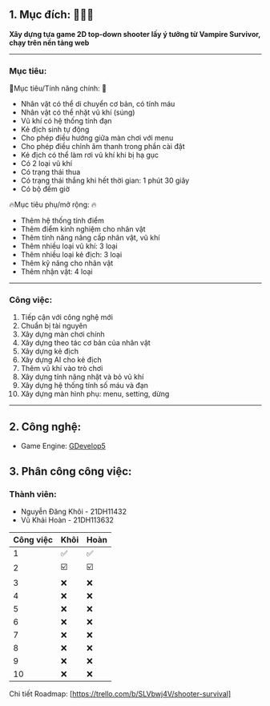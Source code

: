 ## 1. Mục đích: 🏁🏁🏁
**Xây dựng tựa game 2D top-down shooter lấy ý tưởng từ Vampire Survivor, chạy trên nền tảng web**
***
###  Mục tiêu: 
🚩Mục tiêu/Tính năng chính: 🚩
 - Nhân vật có thể di chuyển cơ bản, có tính máu
 - Nhân vật có thể nhặt vũ khí (súng)
 - Vũ khí có hệ thống tính đạn
 - Kẻ địch sinh tự động
 - Cho phép điều hướng giữa màn chơi với menu
 - Cho phép điều chỉnh âm thanh trong phần cài đật
 - Kẻ địch có thể làm rơi vũ khí khi bị hạ gục
 - Có 2 loại vũ khí
 - Có trạng thái thua
 - Có trạng thái thắng khi hết thời gian: 1 phút 30 giây
 - Có bộ đếm giờ

🔥Mục tiêu phụ/mở rộng: 🔥
 - Thêm hệ thống tính điểm
 - Thêm điểm kinh nghiệm cho nhân vật
 - Thêm tính năng nâng cấp nhân vật, vũ khí
 - Thêm nhiều loại vũ khí: 3 loại
 - Thêm nhiều loại kẻ địch: 3 loại
 - Thêm kỹ năng cho nhân vật
 - Thêm nhận vật: 4 loại
***
###  Công việc: 
1. Tiếp cận với công nghệ mới
2. Chuẩn bị tài nguyên
3. Xây dựng màn chơi chính
4. Xây dựng theo tác cơ bản của nhân vật
5. Xây dựng kẻ địch
6.  Xây dựng AI cho kẻ địch
7. Thêm vũ khí vào trò chơi
8. Xây dựng tính năng nhặt và bỏ vũ khí
9. Xây dựng hệ thống tính số máu và đạn
10. Xây dựng màn hình phụ: menu, setting, dừng

***
## 2. Công nghệ:
- Game Engine: [GDevelop5](https://gdevelop.io/)
## 3. Phân công công việc:
### Thành viên:
- Nguyễn Đăng Khôi - 21DH11432
- Vũ Khải Hoàn - 21DH113632

|Công việc|Khôi   |Hoàn  |
|---------|-------|-------|
|    1    |  ✅  |  ✅  |
|    2    |  ☑️  |  ☑️  |
|    3    |  ❌  |  ❌  |
|    4    |  ❌  |  ❌  |
|    5    |  ❌  |  ❌  |
|    6    |  ❌  |  ❌  |
|    7    |  ❌  |  ❌  |
|    8    |  ❌  |  ❌  |
|    9    |  ❌  |  ❌  |
|    10   | ❌   |  ❌  |

Chi tiết Roadmap: [https://trello.com/b/SLVbwj4V/shooter-survival]

